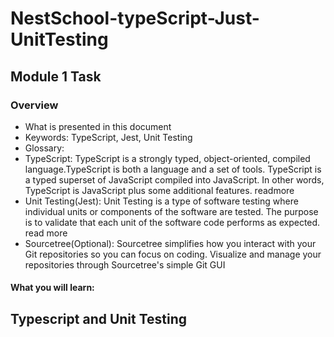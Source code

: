 # NestSchool-typeScript-Just-UnitTesting


## Module 1 Task
### Overview 
* What is presented in this document
* Keywords: TypeScript, Jest, Unit Testing
* Glossary:
* TypeScript: TypeScript is a strongly typed, object-oriented, compiled language.TypeScript is both a language and a set of tools. TypeScript is a typed superset of JavaScript compiled into JavaScript. In other words, TypeScript is JavaScript plus some additional features. readmore
* Unit Testing(Jest): Unit Testing is a type of software testing where individual units or components of the software are tested. The purpose is to validate that each unit of the software code performs as expected. read more
* Sourcetree(Optional): Sourcetree simplifies how you interact with your Git repositories so you can focus on coding. Visualize and manage your repositories through Sourcetree's simple Git GUI
#### What you will learn:
## Typescript and Unit Testing  

